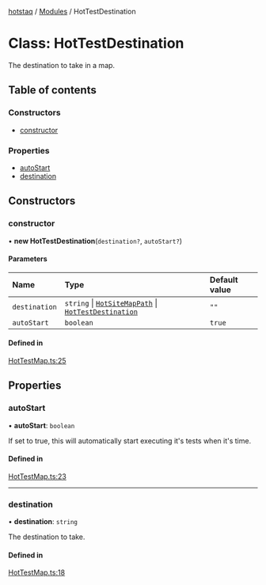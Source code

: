 [hotstaq](../README.md) / [Modules](../modules.md) / HotTestDestination

# Class: HotTestDestination

The destination to take in a map.

## Table of contents

### Constructors

- [constructor](HotTestDestination.md#constructor)

### Properties

- [autoStart](HotTestDestination.md#autostart)
- [destination](HotTestDestination.md#destination)

## Constructors

### constructor

• **new HotTestDestination**(`destination?`, `autoStart?`)

#### Parameters

| Name | Type | Default value |
| :------ | :------ | :------ |
| `destination` | `string` \| [`HotSiteMapPath`](../interfaces/HotSiteMapPath.md) \| [`HotTestDestination`](HotTestDestination.md) | `""` |
| `autoStart` | `boolean` | `true` |

#### Defined in

[HotTestMap.ts:25](https://github.com/OurFreeLight/HotStaq/blob/3e452c5/src/HotTestMap.ts#L25)

## Properties

### autoStart

• **autoStart**: `boolean`

If set to true, this will automatically start executing it's
tests when it's time.

#### Defined in

[HotTestMap.ts:23](https://github.com/OurFreeLight/HotStaq/blob/3e452c5/src/HotTestMap.ts#L23)

___

### destination

• **destination**: `string`

The destination to take.

#### Defined in

[HotTestMap.ts:18](https://github.com/OurFreeLight/HotStaq/blob/3e452c5/src/HotTestMap.ts#L18)
